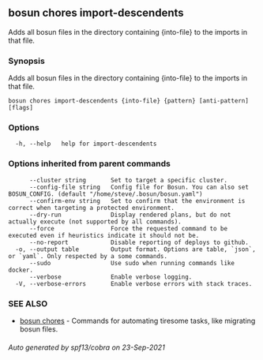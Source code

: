 ## bosun chores import-descendents

Adds all bosun files in the directory containing {into-file} to the imports in that file.

### Synopsis

Adds all bosun files in the directory containing {into-file} to the imports in that file.

```
bosun chores import-descendents {into-file} {pattern} [anti-pattern] [flags]
```

### Options

```
  -h, --help   help for import-descendents
```

### Options inherited from parent commands

```
      --cluster string       Set to target a specific cluster.
      --config-file string   Config file for Bosun. You can also set BOSUN_CONFIG. (default "/home/steve/.bosun/bosun.yaml")
      --confirm-env string   Set to confirm that the environment is correct when targeting a protected environment.
      --dry-run              Display rendered plans, but do not actually execute (not supported by all commands).
      --force                Force the requested command to be executed even if heuristics indicate it should not be.
      --no-report            Disable reporting of deploys to github.
  -o, --output table         Output format. Options are table, `json`, or `yaml`. Only respected by a some commands.
      --sudo                 Use sudo when running commands like docker.
      --verbose              Enable verbose logging.
  -V, --verbose-errors       Enable verbose errors with stack traces.
```

### SEE ALSO

* [bosun chores](bosun_chores.md)	 - Commands for automating tiresome tasks, like migrating bosun files.

###### Auto generated by spf13/cobra on 23-Sep-2021
